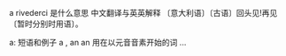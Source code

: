 a rivederci 是什么意思 
中文翻译与英英解释
 〔意大利语〕〔古语〕回头见!再见〔暂时分别时用语〕。
 
 
 a:    短语和例子 a , an an 用在以元音音素开始的词 ... 
 
